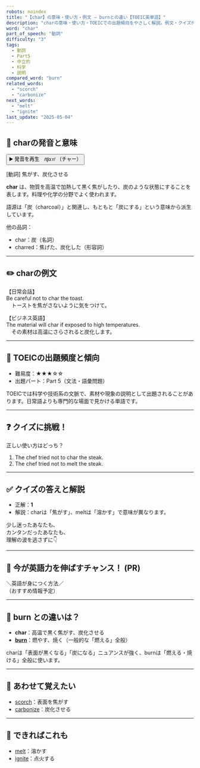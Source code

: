 ```yaml
---
robots: noindex
title: "【char】の意味・使い方・例文 ― burnとの違い【TOEIC英単語】"
description: "charの意味・使い方・TOEICでの出題傾向をやさしく解説。例文・クイズ付きでburnとの違いもわかりやすく学べます。"
word: "char"
part_of_speech: "動詞"
difficulty: "3"
tags:
  - 動詞
  - Part5
  - 中立的
  - 科学
  - 説明
compared_word: "burn"
related_words:
  - "scorch"
  - "carbonize"
next_words:
  - "melt"
  - "ignite"
last_update: "2025-05-04"
---
```


## 🔰 charの発音と意味

<button class="play-audio" onclick="playTTS('char')">
  <span class="play-audio-main">
    ▶️ 発音を再生　/tʃɑːr/
  </span>
  <span class="play-audio-sub">
    （チャー）
  </span>
</button>

[動詞] 焦がす、炭化させる

**char** は、物質を高温で加熱して黒く焦がしたり、炭のような状態にすることを表します。料理や化学の分野でよく使われます。

語源は「炭（charcoal）」と関連し、もともと「炭にする」という意味から派生しています。

他の品詞：  
- char：炭（名詞）
- charred：焦げた、炭化した（形容詞）

---

## ✏️ charの例文

【日常会話】  
Be careful not to char the toast.  
　トーストを焦がさないように気をつけて。

【ビジネス英語】  
The material will char if exposed to high temperatures.  
　その素材は高温にさらされると炭化します。

---

## 🎯 TOEICの出題頻度と傾向

- 難易度：★★★☆☆
- 出題パート：Part 5（文法・語彙問題）

TOEICでは科学や技術系の文脈で、素材や現象の説明として出題されることがあります。日常語よりも専門的な場面で見かける単語です。

---

## ❓ クイズに挑戦！

正しい使い方はどっち？

1. The chef tried not to char the steak.  
2. The chef tried not to melt the steak.

---

## ✅ クイズの答えと解説

- 正解：**1**
- 解説：charは「焦がす」、meltは「溶かす」で意味が異なります。

少し迷ったあなたも、  
カンタンだったあなたも、  
理解の波を逃さずに👇️

---

## 🚀 今が英語力を伸ばすチャンス！ (PR)

<div class="info-center">
＼英語が身につく方法／<br>  
（おすすめ情報予定）
</div>

---

## 🤔  burn との違いは？

- **char**：高温で黒く焦がす、炭化させる
- **[burn](/word/burn)**：燃やす、焼く（一般的な「燃える」全般）

charは「表面が黒くなる」「炭になる」ニュアンスが強く、burnは「燃える・焼ける」全般に使います。

---

## 🧩 あわせて覚えたい

- [scorch](/word/scorch)：表面を焦がす
- [carbonize](/word/carbonize)：炭化させる

---

## 📖 できればこれも

- [melt](/word/melt)：溶かす
- [ignite](/word/ignite)：点火する

<!-- cvid: aid14_bid00 -->
